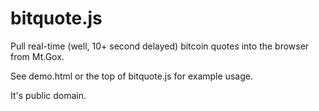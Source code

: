 bitquote.js
===========

Pull real-time (well, 10+ second delayed) bitcoin quotes into the browser from Mt.Gox.

See demo.html or the top of bitquote.js for example usage.

It's public domain.

